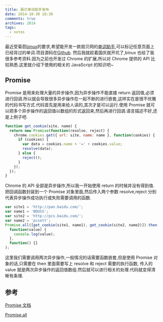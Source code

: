 ```yaml
---
title: 扇贝单词助手发布
date: 2014-10-30 18:30
comments: true
archives: 2014
tags:
  - notes
---
```


最近受菊苣[binux](https://plus.google.com/u/0/+RoyBinux/)的要求,希望能开发一款扇贝网的[单词助手](https://chrome.google.com/webstore/detail/shanbayhelper/mbekldhkbpihlaogjpclihoobhoakcic),可以标记任意页面上已经背过的单词.项目源码在[Github](https://github.com/acgotaku/ShanBayHelper).
然后我就趁着国庆就开坑了,binux 也给了我很多参考资料.因为之前也开发过 Chrome 的扩展,所以对 Chrome 提供的 API 比较熟悉.这里就介绍下使用的相关的 JavaScript 的知识吧~

## Promise

Promise 是用来处理大量的异步操作,因为异步操作不能直接 return 返回值,必须进行回调.所以就会导致很多异步操作在一起不断的进行嵌套,这样实在是很不优雅的代码书写方式.代码首先是用来给人读的,其次才是可以运行.使用 Promise 就可以把多个异步操作的返回值以数组的形式返回来,然后再进行回调.语言描述不好,还是上例子吧.

```js
function get_cookie(site, name) {
  return new Promise(function(resolve, reject) {
    chrome.cookies.get({ url: site, name: name }, function(cookies) {
      if (cookies) {
        var data = cookies.name + '=' + cookies.value;
        resolve(data);
      } else {
        reject();
      }
    });
  });
}
```

Chrome 的 API 全部是异步操作,所以我一开始使用 return 的时候并没有得到值.把回调函数封装到一个 Promise 对象里面,然后传入两个参数 resolve,reject 分别代表异步操作成功执行或失败需要调用的函数.

```js
var site1 = 'http://pan.baidu.com/';
var name1 = 'BDUSS';
var site2 = 'http://pcs.baidu.com/';
var name2 = 'pcsett';
Promise.all([get_cookie(site1, name1), get_cookie(site2, name2)]).then(
  function(value) {
    console.log(value);
  },
  function() {}
);
```

这里我们需要调用两次异步操作,一般情况的话需要函数嵌套,但是使用 Promise 对象的话,只需要在 then 里面需要写上 resolve 和 reject 需要的执行函数,
传入的 value 就是两次异步操作的返回值数组.然后就可以进行相关的处理.代码就变得清晰有条理.

## 参考

[Promise 文档](https://developer.mozilla.org/en-US/docs/Mozilla/JavaScript_code_modules/Promise.jsm/Promise)

[Promise.all](https://developer.mozilla.org/en-US/docs/Web/JavaScript/Reference/Global_Objects/Promise/all)
